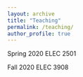 ```yaml
---
layout: archive
title: "Teaching"
permalink: /teaching/
author_profile: true
---
```


Spring 2020 ELEC 2501

Fall   2020 ELEC 3908

